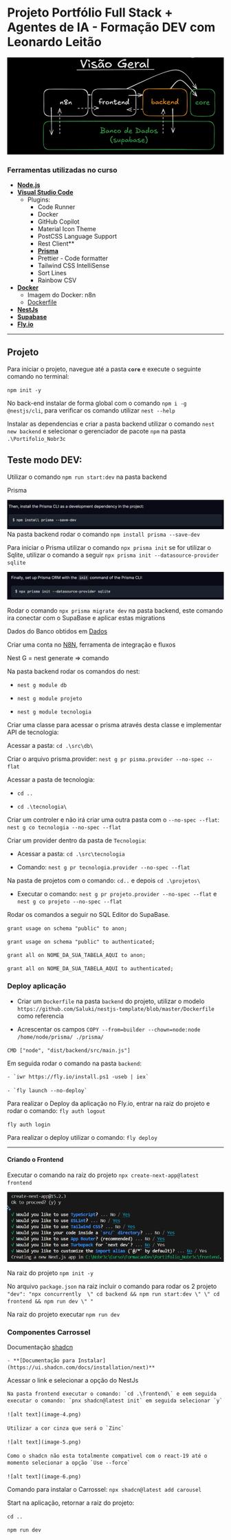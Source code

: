 # Projeto Portfólio Full Stack + Agentes de IA - Formação DEV com Leonardo Leitão

![alt text](image-2.png)

### Ferramentas utilizadas no curso

- **[Node.js](https://nodejs.org/pt)**
- **[Visual Studio Code](https://code.visualstudio.com/)**
    - Plugins:
        - Code Runner
        - Docker
        - GitHub Copilot
        - Material Icon Theme
        - PostCSS Language Support
        - Rest Client**
        - **[Prisma](https://www.prisma.io/docs/getting-started/quickstart-sqlite)**
        - Prettier - Code formatter
        - Tailwind CSS IntelliSense
        - Sort Lines
        - Rainbow CSV
- **[Docker](https://www.docker.com/)**
    - Imagem do Docker: n8n
    - [Dockerfile](https://github.com/Saluki/nestjs-template/blob/master/Dockerfile)
- **[NestJs](https://docs.nestjs.com/)**
- **[Supabase](https://supabase.com/)**
- **[Fly.io](https://fly.io/docs/flyctl/)**
---

## Projeto

Para iniciar o projeto, navegue até a pasta **`core`** e execute o seguinte comando no terminal:


`npm init -y`

No back-end instalar de forma global com o comando `npm i -g @nestjs/cli`, para verificar os comando utilizar `nest --help`

Instalar as dependencias e criar a pasta backend utilizar o comando `nest new backend` e selecionar o gerenciador de pacote `npm` na pasta `.\Portifolio_Nobr3c`

## Teste modo DEV:

Utilizar o comando `npm run start:dev` na pasta backend

Prisma

![prismaComando](image.png)
Na pasta backend rodar o comando `npm install prisma --save-dev`

Para iniciar o Prisma utilizar o comando `npx prisma init` se for utilizar o Sqlite, utilizar o comando a seguir `npx prisma init --datasource-provider sqlite`

![alt text](image-1.png)

Rodar o comando `npx prisma migrate dev` na pasta backend, este comando ira conectar com o SupaBase e aplicar estas migrations 

Dados do Banco obtidos em [Dados](https://github.com/portfolio-projetos-dev/assets)

Criar uma conta no [N8N](https://app.n8n.cloud/register), ferramenta de integração e fluxos

Nest G = nest generate => comando

Na pasta backend rodar os comandos do nest:

- `nest g module db`

- `nest g module projeto`

- `nest g module tecnologia`

Criar uma classe para acessar o prisma através desta classe e implementar API de tecnologia:

Acessar a pasta: `cd .\src\db\`

Criar o arquivo prisma.provider: `nest g pr pisma.provider --no-spec --flat`

Acessar a pasta de tecnologia: 

- `cd ..`

- `cd .\tecnologia\`

Criar um controler e não irá criar uma outra pasta com o `--no-spec --flat`: `nest g co tecnologia --no-spec --flat`

Criar um provider dentro da pasta de `Tecnologia`:

- Acessar a pasta: `cd .\src\tecnologia`

- Comando: `nest g pr tecnologia.provider --no-spec --flat`

Na pasta de projetos com o comando: `cd..` e depois `cd .\projetos\` 

- Executar o comando: `nest g pr projeto.provider --no-spec --flat` e `nest g co projeto --no-spec --flat`

Rodar os comandos a seguir no SQL Editor do SupaBase. 

`grant usage on schema "public" to anon;`

`grant usage on schema "public" to authenticated;`

`grant all on NOME_DA_SUA_TABELA_AQUI to anon;`

`grant all on NOME_DA_SUA_TABELA_AQUI to authenticated;`

### Deploy aplicação

- Criar um `Dockerfile` na pasta `backend` do projeto, utilizar o modelo `https://github.com/Saluki/nestjs-template/blob/master/Dockerfile` como referencia

- Acrescentar os campos `COPY --from=builder --chown=node:node /home/node/prisma/ ./prisma/`

`CMD ["node", "dist/backend/src/main.js"]`

Em seguida rodar o comando na pasta `backend`:

    - `iwr https://fly.io/install.ps1 -useb | iex`
    
    - `fly launch --no-deploy` 

Para realizar o Deploy da aplicação no Fly.io, entrar na raiz do projeto e rodar o comando: `fly auth logout`

`fly auth login`

Para realizar o deploy utilizar o comando: `fly deploy`

--------------------------------------------

#### Criando o Frontend

Executar o comando na raiz do projeto `npx create-next-app@latest frontend`

![alt text](image-3.png)

Na raiz do projeto `npm init -y`

No arquivo `package.json` na raiz incluir o comando para rodar os 2 projeto `"dev": "npx concurrently  \" cd backend && npm run start:dev \" \" cd frontend && npm run dev \" "`

Na raiz do projeto executar `npm run dev`

### Componentes Carrossel

Documentação [shadcn](ui.shadcn.com/docs/components/carousel)
    
    - **[Documentação para Instalar](https://ui.shadcn.com/docs/installation/next)**

Acessar o link e selecionar a opção do NestJs

    Na pasta frontend executar o comando: `cd .\frontend\` e eem seguida executar o comando: `pnx shadcn@latest init` em seguida selecionar `y`

    ![alt text](image-4.png)

    Utilizar a cor cinza que será o `Zinc`

    ![alt text](image-5.png)

    Como o shadcn não esta totalmente compativel com o react-19 até o momento selecionar a opção `Use --force`

    ![alt text](image-6.png)

Comando para instalar o Carrossel: `npx shadcn@latest add carousel`

Start na aplicação, retornar a raiz do projeto:

`cd ..`

`npm run dev`


